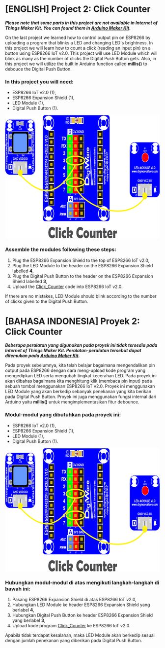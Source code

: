 # [ENGLISH] Project 2: Click Counter
***Please note that some parts in this project are not available in Internet of Things Maker Kit. You can found them in [Arduino Maker Kit](https://github.com/userdw/Arduino_Maker_Kit).***

On the last project we learned how to control output pin on ESP8266 by uploading a program that blinks a LED and changing LED's brightness. In this project we will learn how to count a click (reading an input pin) on a button using ESP8266 IoT v2.0. This project will use LED Module which will blink as many as the number of clicks the Digital Push Button gets. Also, in this project we will utilize the built in Arduino function called **millis()** to debouce the Digital Push Button.

### In this project you will need:
* ESP8266 IoT v2.0 (1),
* ESP8266 Expansion Shield (1),
* LED Module (1),
* Digital Push Button (1).

<img src="/images/02_click_counter.png" height="400">

### Assemble the modules following these steps:
1. Plug the ESP8266 Expansion Shield to the top of ESP8266 IoT v2.0,
2. Plug the LED Module to the header on the ESP8266 Expansion Shield labelled **4**,
3. Plug the Digital Push Button to the header on the ESP8266 Expansion Shield labelled **3**,
4. Upload the [Click_Counter](/02_Click_Counter/Click_Counter) code into ESP8266 IoT v2.0.

If there are no mistakes, LED Module should blink according to the number of clicks given to the Digital Push Button.

# [BAHASA INDONESIA] Proyek 2: Click Counter
***Beberapa peralatan yang digunakan pada proyek ini tidak tersedia pada Internet of Things Maker Kit. Peralatan-peralatan tersebut dapat ditemukan pada [Arduino Maker Kit](https://github.com/userdw/Arduino_Maker_Kit).***

Pada proyek sebelumnya, kita telah belajar bagaimana mengendalikan pin output pada ESP8266 dengan cara meng-upload kode program yang mengedipkan LED serta mengubah tingkat kecerahan LED. Pada proyek ini akan dibahas bagaimana kita menghitung klik (membaca pin input) pada sebuah tombol menggunakan ESP8266 IoT v2.0. Proyek ini menggunakan LED Module yang akan berkedip sebanyak penekanan yang kita berikan pada Digital Push Button. Proyek ini juga menggunakan fungsi internal dari Arduino yaitu **millis()** untuk mengimplementasikan fitur debounce.

### Modul-modul yang dibutuhkan pada proyek ini:
* ESP8266 IoT v2.0 (1),
* ESP8266 Expansion Shield (1),
* LED Module (1),
* Digital Push Button (1).

<img src="/images/02_click_counter.png" height="400">

### Hubungkan modul-modul di atas mengikuti langkah-langkah di bawah ini:
1. Pasang ESP8266 Expansion Shield di atas ESP8266 IoT v2.0,
2. Hubungkan LED Module ke header ESP8266 Expansion Shield yang berlabel **4**,
3. Hubungkan Digital Push Button ke header ESP8266 Expansion Shield yang berlabel **3**,
4. Upload kode program [Click_Counter](/02_Click_Counter/Click_Counter) ke ESP8266 IoT v2.0.

Apabila tidak terdapat kesalahan, maka LED Module akan berkedip sesuai dengan jumlah penekanan yang diberikan pada Digital Push Button.

